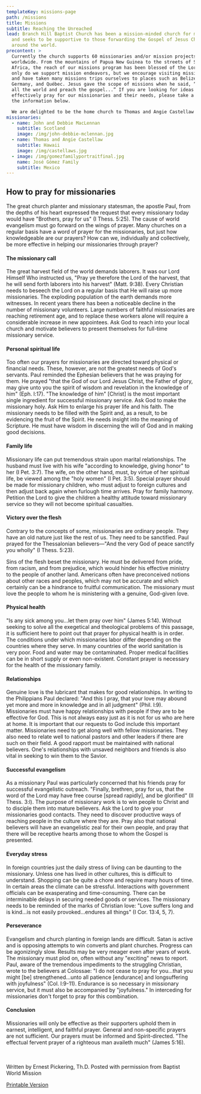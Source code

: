 ```yaml
---
templateKey: missions-page
path: /missions
title: Missions
subtitle: Reaching the Unreached
lead: Branch Hill Baptist Church has been a mission-minded church for many years
  and seeks to be supportive to those forwarding the Gospel of Jesus Christ
  around the world.
precontent: >
  Currently the church supports 60 missionaries and/or mission projects
  worldwide. From the mountains of Papua New Guinea to the streets of South
  Africa, the reach of our missions program has been blessed of the Lord. Not
  only do we support mission endeavors, but we encourage visiting missionaries
  and have taken many missions trips ourselves to places such as Belize, Mexico,
  Germany, and Québec. Jesus gave the scope of missions when he said, “Go into
  all the world and preach the gospel...” If you are looking for ideas on how to
  effectively pray for our missionaries and their needs, please take a look at
  the information below.

  We are delighted to be the home church to Thomas and Angie Castellaw who served for over 20 years in Germany and are now serving in Hawaii, John and Debbie MacLennan who are serving in Scotland, and the José Gómez family serving in Mexico.
missionaries:
  - name: John and Debbie MacLennan
    subtitle: Scotland
    image: /img/john-debbie-mclennan.jpg
  - name: Thomas and Angie Castellaw
    subtitle: Hawaii
    image: /img/castellaws.jpg
  - image: /img/gomezfamilyportraitfinal.jpg
    name: José Gómez Family
    subtitle: Mexico
---
```

## How to pray for missionaries

The great church planter and missionary statesman, the apostle Paul, from the depths of his heart expressed the request that every missionary today would have "Brothers, pray for us" (I Thess. 5:25). The cause of world evangelism must go forward on the wings of prayer. Many churches on a regular basis have a word of prayer for the missionaries, but just how knowledgeable are our prayers? How can we, individually and collectively, be more effective in helping our missionaries through prayer?

#### The missionary call

The great harvest field of the world demands laborers. It was our Lord Himself Who instructed us, "Pray ye therefore the Lord of the harvest, that he will send forth laborers into his harvest" (Matt. 9:38). Every Christian needs to beseech the Lord on a regular basis that He will raise up more missionaries. The exploding population of the earth demands more witnesses. In recent years there has been a noticeable decline in the number of missionary volunteers. Large numbers of faithful missionaries are reaching retirement age, and to replace these workers alone will require a considerable increase in new appointees. Ask God to reach into your local church and motivate believers to present themselves for full-time missionary service.

#### Personal spiritual life

Too often our prayers for missionaries are directed toward physical or financial needs. These, however, are not the greatest needs of God's servants. Paul reminded the Ephesian believers that he was praying for them. He prayed "that the God of our Lord Jesus Christ, the Father of glory, may give unto you the spirit of wisdom and revelation in the knowledge of him" (Eph. l:17). "The knowledge of him" \[Christ] is the most important single ingredient for successful missionary service. Ask God to make the missionary holy. Ask Him to enlarge his prayer life and his faith. The missionary needs to be filled with the Spirit and, as a result, to be evidencing the fruit of the Spirit. He needs insight into the meaning of Scripture. He must have wisdom in discerning the will of God and in making good decisions.

#### Family life

Missionary life can put tremendous strain upon marital relationships. The husband must live with his wife "according to knowledge, giving honor" to her (I Pet. 3:7). The wife, on the other hand, must, by virtue of her spiritual life, be viewed among the "holy women" (I Pet. 3:5). Special prayer should be made for missionary children, who must adjust to foreign cultures and then adjust back again when furlough time arrives. Pray for family harmony. Petition the Lord to give the children a healthy attitude toward missionary service so they will not become spiritual casualties.

#### Victory over the flesh

Contrary to the concepts of some, missionaries are ordinary people. They have an old nature just like the rest of us. They need to be sanctified. Paul prayed for the Thessalonian believers—"And the very God of peace sanctify you wholly" (I Thess. 5:23).

Sins of the flesh beset the missionary. He must be delivered from pride, from racism, and from prejudice, which would hinder his effective ministry to the people of another land. Americans often have preconceived notions about other races and peoples, which may not be accurate and which certainly can be a hindrance to fruitful communication. The missionary must love the people to whom he is ministering with a genuine, God-given love.

#### Physical health

"Is any sick among you...let them pray over him" (James 5:14). Without seeking to solve all the exegetical and theological problems of this passage, it is sufficient here to point out that prayer for physical health is in order. The conditions under which missionaries labor differ depending on the countries where they serve. In many countries of the world sanitation is very poor. Food and water may be contaminated. Proper medical facilities can be in short supply or even non-existent. Constant prayer is necessary for the health of the missionary family.

#### Relationships

Genuine love is the lubricant that makes for good relationships. In writing to the Philippians Paul declared: "And this I pray, that your love may abound yet more and more in knowledge and in all judgment" (Phil. l:9). Missionaries must have happy relationships with people if they are to be effective for God. This is not always easy just as it is not for us who are here at home. It is important that our requests to God include this important matter. Missionaries need to get along well with fellow missionaries. They also need to relate well to national pastors and other leaders if there are such on their field. A good rapport must be maintained with national believers. One's relationships with unsaved neighbors and friends is also vital in seeking to win them to the Savior.

#### Successful evangelism

As a missionary Paul was particularly concerned that his friends pray for successful evangelistic outreach. "Finally, brethren, pray for us, that the word of the Lord may have free course \[spread rapidly], and be glorified" (II Thess. 3:l). The purpose of missionary work is to win people to Christ and to disciple them into mature believers. Ask the Lord to give your missionaries good contacts. They need to discover productive ways of reaching people in the culture where they are. Pray also that national believers will have an evangelistic zeal for their own people, and pray that there will be receptive hearts among those to whom the Gospel is presented.

#### Everyday stress

In foreign countries just the daily stress of living can be daunting to the missionary. Unless one has lived in other cultures, this is difficult to understand. Shopping can be quite a chore and require many hours of time. In certain areas the climate can be stressful. Interactions with government officials can be exasperating and time-consuming. There can be interminable delays in securing needed goods or services. The missionary needs to be reminded of the marks of Christian love: "Love suffers long and is kind...is not easily provoked...endures all things" (I Cor. 13:4, 5, 7).

#### Perseverance

Evangelism and church planting in foreign lands are difficult. Satan is active and is opposing attempts to win converts and plant churches. Progress can be agonizingly slow. Results may be very meager even after years of work. The missionary must plod on, often without any "exciting" news to report. Paul, aware of the tremendous impediments to the struggling Christian, wrote to the believers at Colossae: "I do not cease to pray for you...that you might \[be] strengthened...unto all patience \[endurance] and longsuffering with joyfulness" (Col. l:9-11). Endurance is so necessary in missionary service, but it must also be accompanied by "joyfulness." In interceding for missionaries don't forget to pray for this combination.

#### Conclusion

Missionaries will only be effective as their supporters uphold them in earnest, intelligent, and faithful prayer. General and non-specific prayers are not sufficient. Our prayers must be informed and Spirit-directed. "The effectual fervent prayer of a righteous man availeth much" (James 5:16).
<br />
<br />
<br />

Written by Ernest Pickering, Th.D. Posted with permission from Baptist World Mission

[Printable Version](http://www.branchhill.org/resources/how-to-pray-for-missionaries.pdf)